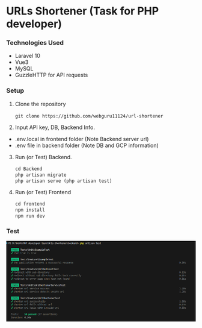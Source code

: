 # URLs Shortener (Task for PHP developer)

### Technologies Used

- Laravel 10
- Vue3
- MySQL
- GuzzleHTTP for API requests

### Setup

1. Clone the repository

   `git clone https://github.com/webguru11124/url-shortener`

2. Input API key, DB, Backend Info.

- .env.local in frontend folder (Note Backend server url)
- .env file in backend folder (Note DB and GCP information)

3. Run (or Test) Backend.

   ```
   cd Backend
   php artisan migrate
   php artisan serve (php artisan test)
   ```

4. Run (or Test) Frontend

   ```
   cd frontend
   npm install
   npm run dev
   ```

### Test

![1707212165289](image/readme/1707212165289.png)

